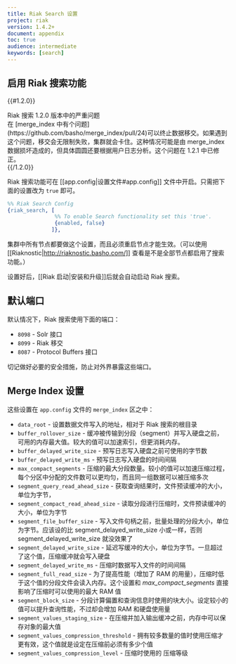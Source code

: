 ```yaml
---
title: Riak Search 设置
project: riak
version: 1.4.2+
document: appendix
toc: true
audience: intermediate
keywords: [search]
---
```


## 启用 Riak 搜索功能

{{#1.2.0}}
<div class="info">
<div class="title">Riak 搜索 1.2.0 版本中的严重问题</div>
在 [merge_index 中有个问题](https://github.com/basho/merge_index/pull/24)可以终止数据移交。如果遇到这个问题，移交会无限制失败，集群就会卡住。这种情况可能是由 merge_index 数据损坏造成的，但具体圆圆还要根据用户日志分析。这个问题在 1.2.1 中已修正。
</div>
{{/1.2.0}}

Riak 搜索功能可在 [[app.config|设置文件#app.config]] 文件中开启。只需把下面的设置改为 `true` 即可。

```erlang
%% Riak Search Config
{riak_search, [
               %% To enable Search functionality set this 'true'.
               {enabled, false}
              ]},
```

集群中所有节点都要做这个设置，而且必须重启节点才能生效。（可以使用 [[Riaknostic|http://riaknostic.basho.com/]] 查看是不是全部节点都启用了搜索功能。）

设置好后，[[Riak 启动|安装和升级]]后就会自动启动 Riak 搜索。

## 默认端口

默认情况下，Riak 搜索使用下面的端口：

* `8098` - Solr 接口
* `8099` - Riak 移交
* `8087` - Protocol Buffers 接口

切记做好必要的安全措施，防止对外界暴露这些端口。

## Merge Index 设置

这些设置在 `app.config` 文件的 `merge_index` 区之中：

* `data_root` - 设置数据文件写入的地址，相对于 Riak 搜索的根目录
* `buffer_rollover_size` - 缓冲被传输到分段（segment）并写入硬盘之前，可用的内存最大值。较大的值可以加速索引，但更消耗内存。
* `buffer_delayed_write_size` - 预写日志写入硬盘之前可使用的字节数
* `buffer_delayed_write_ms` - 预写日志写入硬盘的时间间隔
* `max_compact_segments` - 压缩的最大分段数量。较小的值可以加速压缩过程，每个分区中分配的文件数可以更均匀，而且同一组数据可以被压缩多次
* `segment_query_read_ahead_size` - 获取查询结果时，文件预读缓冲的大小，单位为字节，
* `segment_compact_read_ahead_size` - 读取分段进行压缩时，文件预读缓冲的大小，单位为字节
* `segment_file_buffer_size` - 写入文件句柄之前，批量处理的分段大小，单位为字节。应该设的比 segment_delayed_write_size 小或一样，否则
segment_delayed_write_size 就没效果了
* `segment_delayed_write_size` - 延迟写缓冲的大小，单位为字节。一旦超过了这个值，压缩缓冲就会写入硬盘
* `segment_delayed_write_ms` - 压缩时数据写入文件的时间间隔
* `segment_full_read_size` - 为了提高性能（增加了 RAM 的用量），压缩时低于这个值的分段文件会读入内存。这个设置和 *max_compact_segments* 直接影响了压缩时可以使用的最大 RAM 值
* `segment_block_size` - 分段计算偏置和查询信息时使用的块大小。设定较小的值可以提升查询性能，不过却会增加 RAM 和硬盘使用量
* `segment_values_staging_size` - 在压缩并加入输出缓冲之前，内存中可以保存对象的最大值
* `segment_values_compression_threshold` - 拥有较多数量的值时使用压缩才更有效，这个值就是设定在压缩前必须有多少个值
* `segment_values_compression_level` - 压缩时使用的 压缩等级
